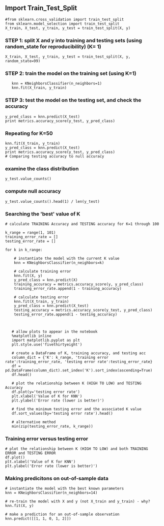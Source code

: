 ## Import Train_Test_Split
```
#from sklearn.cross_validation import train_test_split
from sklearn.model_selection import train_test_split
X_train, X_test, y_train, y_test = train_test_split(X, y)
```

### STEP 1: split X and y into training and testing sets (using random_state for reproducibility) (K= 1)
`X_train, X_test, y_train, y_test = train_test_split(X, y, random_state=99)`

### STEP 2: train the model on the training set (using K=1)
```
   knn = KNeighborsClassifier(n_neighbors=1)
   knn.fit(X_train, y_train)
   ```

### STEP 3: test the model on the testing set, and check the accuracy
   ```
   y_pred_class = knn.predict(X_test)
   print metrics.accuracy_score(y_test, y_pred_class)
   ```

### Repeating for K=50
```knn = KNeighborsClassifier(n_neighbors=50)
knn.fit(X_train, y_train)
y_pred_class = knn.predict(X_test)
print metrics.accuracy_score(y_test, y_pred_class)
# Comparing testing accuracy to null accuracy
```
### examine the class distribution
`y_test.value_counts()`

### compute null accuracy
```y_test.value_counts().head(1) / len(y_test)```

### Searching the 'best' value of K
```
# calculate TRAINING Accuracy and TESTING accuracy for K=1 through 100

k_range = range(1, 101)
training_error_rate = []
testing_error_rate = []

for k in k_range:

    # instantiate the model with the current K value
    knn = KNeighborsClassifier(n_neighbors=k)

    # calculate training error
    knn.fit(X, y)
    y_pred_class = knn.predict(X)
    training_accuracy = metrics.accuracy_score(y, y_pred_class)
    training_error_rate.append(1 - training_accuracy)
    
    # calculate testing error
    knn.fit(X_train, y_train)
    y_pred_class = knn.predict(X_test)
    testing_accuracy = metrics.accuracy_score(y_test, y_pred_class)
    testing_error_rate.append(1 - testing_accuracy)
    
    
    
   # allow plots to appear in the notebook
   %matplotlib inline
   import matplotlib.pyplot as plt
   plt.style.use('fivethirtyeight')

   # create a DataFrame of K, training accuracy, and testing acc
   column_dict = {'K': k_range, 'training error rate':training_error_rate, 'testing error rate':testing_error_rate}
   df = pd.DataFrame(column_dict).set_index('K').sort_index(ascending=True)
   df.head()

   # plot the relationship between K (HIGH TO LOW) and TESTING Accuracy
   df.plot(y='testing error rate')
   plt.xlabel('Value of K for KNN')
   plt.ylabel('Error rate (lower is better)')

   # find the minimum testing error and the associated K value
   df.sort_values(by='testing error rate').head()

   # alternative method
   min(zip(testing_error_rate, k_range)) 
```
### Training error versus testing error
```
# plot the relationship between K (HIGH TO LOW) and both TRAINING ERROR and TESTING ERROR
df.plot()
plt.xlabel('Value of K for KNN')
plt.ylabel('Error rate (lower is better)')
```
### Making predicitons on out-of-sample data
```
# instantiate the model with the best known parameters
knn = KNeighborsClassifier(n_neighbors=14)

# re-train the model with X and y (not X_train and y_train) - why?
knn.fit(X, y)

# make a prediction for an out-of-sample observation
knn.predict([[1, 1, 0, 1, 2]])
```
